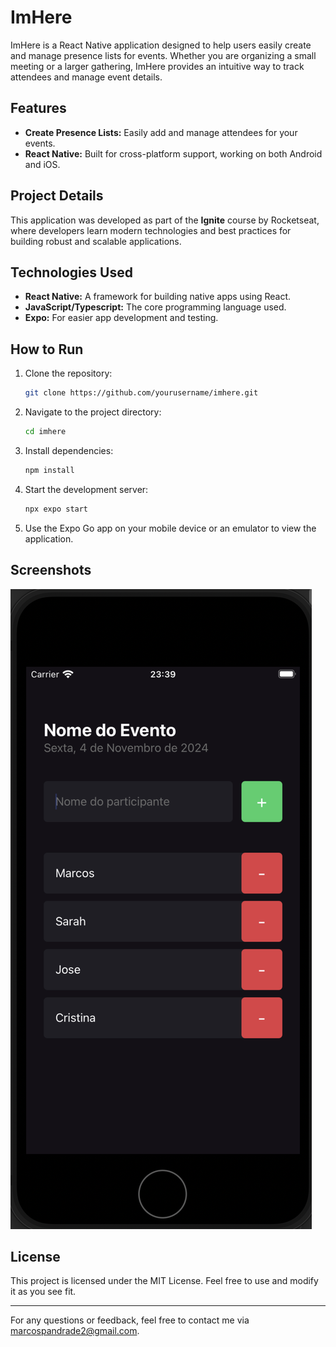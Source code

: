 # ImHere

ImHere is a React Native application designed to help users easily create and manage presence lists for events. Whether you are organizing a small meeting or a larger gathering, ImHere provides an intuitive way to track attendees and manage event details.

## Features

- **Create Presence Lists:** Easily add and manage attendees for your events.
- **React Native:** Built for cross-platform support, working on both Android and iOS.

## Project Details

This application was developed as part of the **Ignite** course by Rocketseat, where developers learn modern technologies and best practices for building robust and scalable applications.

## Technologies Used

- **React Native:** A framework for building native apps using React.
- **JavaScript/Typescript:** The core programming language used.
- **Expo:** For easier app development and testing.

## How to Run

1. Clone the repository:
   ```bash
   git clone https://github.com/yourusername/imhere.git
   ```

2. Navigate to the project directory:
   ```bash
   cd imhere
   ```

3. Install dependencies:
   ```bash
   npm install
   ```

4. Start the development server:
   ```bash
   npx expo start
   ```

5. Use the Expo Go app on your mobile device or an emulator to view the application.

## Screenshots

![App Interface](assets/print-app.png)

## License

This project is licensed under the MIT License. Feel free to use and modify it as you see fit.

---

For any questions or feedback, feel free to contact me via marcospandrade2@gmail.com.
